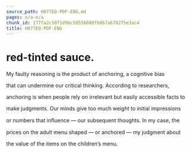 ```yaml
---
source_path: H077EQ-PDF-ENG.md
pages: n/a-n/a
chunk_id: 177fa2c1071d9bc50556080fb067a670275e3ac4
title: H077EQ-PDF-ENG
---
```

# red-tinted sauce.

My faulty reasoning is the product of anchoring, a cognitive bias

that can undermine our critical thinking. According to researchers,

anchoring is when people rely on irrelevant but easily accessible facts to

make judgments. Our minds give too much weight to initial impressions

or numbers that inﬂuence — our subsequent thoughts. In my case, the

prices on the adult menu shaped — or anchored — my judgment about

the value of the items on the children’s menu.

